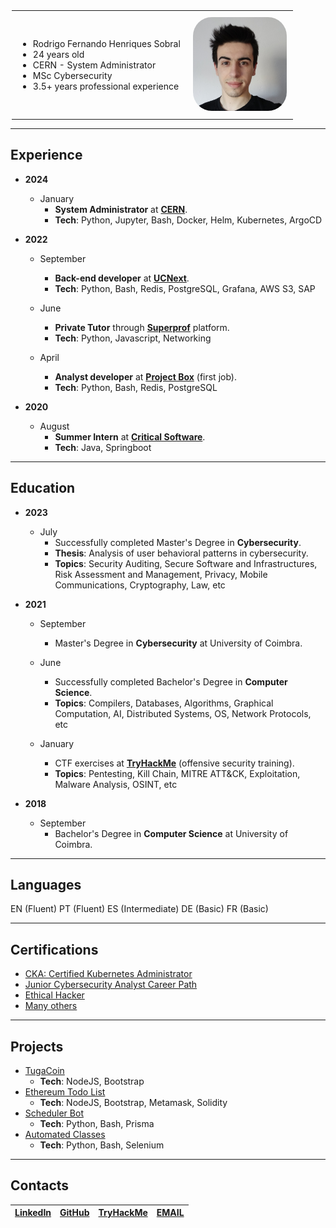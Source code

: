 <style>
  .header_table {
    border-collapse: collapse;
    max-width: 500px;
    margin: 0 auto;
  }
  .profile_moldure {
    border: 0;
    padding: 10px;
  }
  #profile_pic {
    border-radius: 30px;
    width: 150px;
    height: 150px;
  }
</style>

<table class="header_table" style="border-collapse: collapse; max-width: 500px; margin: 0 auto;">
  <tr>
    <td class="profile_moldure" style="border: 0; padding: 10px;">
		<ul>
			<li>Rodrigo Fernando Henriques Sobral</li>
			<li>24 years old</li>
			<li>CERN - System Administrator</li>
			<li>MSc Cybersecurity</li>
			<li>3.5+ years professional experience</li>
		</ul>
	</td>
    <td class="profile_moldure" style="border: 0; padding: 10px;">
		<img id="profile_pic" style="border-radius: 30px; width: 150px; height: 150px;" src="images/pictures/portrait.jpg"/>
	</td>
  </tr>
</table>

---

## Experience

- **2024**

  - January
    - **System Administrator** at [**CERN**](https://home.cern).
    - **Tech**: Python, Jupyter, Bash, Docker, Helm, Kubernetes, ArgoCD

- **2022**

  - September
    - **Back-end developer** at [**UCNext**](https://www.uc.pt/ucframework).
    - **Tech**: Python, Bash, Redis, PostgreSQL, Grafana, AWS S3, SAP

  - June
    - **Private Tutor** through [**Superprof**](https://www.superprof.com) platform.
    - **Tech**: Python, Javascript, Networking

  - April
    - **Analyst developer** at [**Project Box**](https://projectbox.pt) (first job).
    - **Tech**: Python, Bash, Redis, PostgreSQL

- **2020**

  - August
    - **Summer Intern** at [**Critical Software**](https://www.criticalsoftware.com).
    - **Tech**: Java, Springboot

---

## Education

- **2023**

  - July
    - Successfully completed Master's Degree in **Cybersecurity**.
    - **Thesis**: Analysis of user behavioral patterns in cybersecurity.
    - **Topics**: Security Auditing, Secure Software and Infrastructures, Risk Assessment and Management, Privacy, Mobile Communications, Cryptography, Law, etc

- **2021**

  - September
    - Master's Degree in **Cybersecurity** at University of Coimbra.

  - June
    - Successfully completed Bachelor's Degree in **Computer Science**.
    - **Topics**: Compilers, Databases, Algorithms, Graphical Computation, AI, Distributed Systems, OS, Network Protocols, etc

  - January
    - CTF exercises at [**TryHackMe**](https://tryhackme.com/p/RodrigoSobral) (offensive security training).
    - **Topics**: Pentesting, Kill Chain, MITRE ATT&CK, Exploitation, Malware Analysis, OSINT, etc

- **2018**

  - September
    - Bachelor's Degree in **Computer Science** at University of Coimbra.

---

## Languages

<tr>
	<td>EN (Fluent)</td>
	<td>PT (Fluent)</td>
	<td>ES (Intermediate)</td>
	<td>DE (Basic)</td>
	<td>FR (Basic)</td>
</tr>

---

## Certifications

- [CKA: Certified Kubernetes Administrator](https://www.credly.com/badges/3568e385-dd7e-4cdc-a05d-3678c4d7312d)
- [Junior Cybersecurity Analyst Career Path](https://www.credly.com/badges/b1f9e210-bacc-4ec3-bdda-1a819cd4ad75)
- [Ethical Hacker](https://www.credly.com/badges/3792002e-00a5-453e-8743-df5744956738)
- [Many others](https://rodrigo-sobral.github.io/pages/certifications.html)

---

## Projects

- [TugaCoin](https://github.com/rodrigo-sobral/Assignment_2021_Crypto)
  - **Tech**: NodeJS, Bootstrap
- [Ethereum Todo List](https://github.com/rodrigo-sobral/Assignment_2021_Crypto)
  - **Tech**: NodeJS, Bootstrap, Metamask, Solidity
- [Scheduler Bot](https://github.com/rodrigo-sobral/Scheduler_Bot)
  - **Tech**: Python, Bash, Prisma
- [Automated Classes](https://github.com/rodrigo-sobral/AutomatedClasses)
  - **Tech**: Python, Bash, Selenium

___

## Contacts

[LinkedIn](https://www.linkedin.com/in/rodrigo-sobral) | [GitHub](https://github.com/rodrigo-sobral) | [TryHackMe](https://tryhackme.com/p/RodrigoSobral) | [EMAIL](mailto:rodrigosobral@sapo.pt)
-- | -- | -- | --
